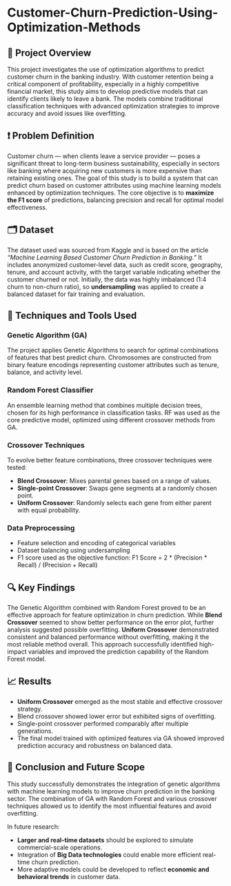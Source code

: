 # Customer-Churn-Prediction-Using-Optimization-Methods

## 📘 Project Overview

This project investigates the use of optimization algorithms to predict customer churn in the banking industry. With customer retention being a critical component of profitability, especially in a highly competitive financial market, this study aims to develop predictive models that can identify clients likely to leave a bank. The models combine traditional classification techniques with advanced optimization strategies to improve accuracy and avoid issues like overfitting.

## ❗ Problem Definition

Customer churn — when clients leave a service provider — poses a significant threat to long-term business sustainability, especially in sectors like banking where acquiring new customers is more expensive than retaining existing ones. The goal of this study is to build a system that can predict churn based on customer attributes using machine learning models enhanced by optimization techniques. The core objective is to **maximize the F1 score** of predictions, balancing precision and recall for optimal model effectiveness.

## 🗂️ Dataset

The dataset used was sourced from Kaggle and is based on the article *“Machine Learning Based Customer Churn Prediction in Banking.”* It includes anonymized customer-level data, such as credit score, geography, tenure, and account activity, with the target variable indicating whether the customer churned or not. Initially, the data was highly imbalanced (1:4 churn to non-churn ratio), so **undersampling** was applied to create a balanced dataset for fair training and evaluation.

## 🧪 Techniques and Tools Used

### Genetic Algorithm (GA)
The project applies Genetic Algorithms to search for optimal combinations of features that best predict churn. Chromosomes are constructed from binary feature encodings representing customer attributes such as tenure, balance, and activity level.

### Random Forest Classifier
An ensemble learning method that combines multiple decision trees, chosen for its high performance in classification tasks. RF was used as the core predictive model, optimized using different crossover methods from GA.

### Crossover Techniques
To evolve better feature combinations, three crossover techniques were tested:
- **Blend Crossover**: Mixes parental genes based on a range of values.
- **Single-point Crossover**: Swaps gene segments at a randomly chosen point.
- **Uniform Crossover**: Randomly selects each gene from either parent with equal probability.

### Data Preprocessing
- Feature selection and encoding of categorical variables
- Dataset balancing using undersampling
- F1 score used as the objective function:
  F1 Score = 2 * (Precision * Recall) / (Precision + Recall)


## 🔍 Key Findings

The Genetic Algorithm combined with Random Forest proved to be an effective approach for feature optimization in churn prediction. While **Blend Crossover** seemed to show better performance on the error plot, further analysis suggested possible overfitting. **Uniform Crossover** demonstrated consistent and balanced performance without overfitting, making it the most reliable method overall. This approach successfully identified high-impact variables and improved the prediction capability of the Random Forest model.

## 📈 Results

- **Uniform Crossover** emerged as the most stable and effective crossover strategy.
- Blend crossover showed lower error but exhibited signs of overfitting.
- Single-point crossover performed comparably after multiple generations.
- The final model trained with optimized features via GA showed improved prediction accuracy and robustness on balanced data.

## 🚀 Conclusion and Future Scope

This study successfully demonstrates the integration of genetic algorithms with machine learning models to improve churn prediction in the banking sector. The combination of GA with Random Forest and various crossover techniques allowed us to identify the most influential features and avoid overfitting. 

In future research:
- **Larger and real-time datasets** should be explored to simulate commercial-scale operations.
- Integration of **Big Data technologies** could enable more efficient real-time churn prediction.
- More adaptive models could be developed to reflect **economic and behavioral trends** in customer data.
